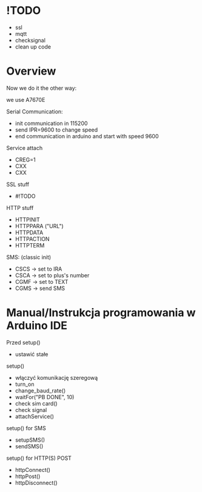 # !TODO
- ssl
- mqtt
- checksignal
- clean up code


# Overview
Now we do it the other way:

we use A7670E

Serial Communication:
- init communication in 115200
- send IPR=9600 to change speed
- end communication in arduino and start with speed 9600

Service attach
- CREG=1
- CXX
- CXX

SSL stuff
- #!TODO

HTTP stuff
- HTTPINIT
- HTTPPARA ("URL")
- HTTPDATA
- HTTPACTION
- HTTPTERM

SMS:
(classic init)
- CSCS -> set to IRA
- CSCA -> set to plus's number
- CGMF -> set to TEXT
- CGMS -> send SMS


# Manual/Instrukcja programowania w Arduino IDE
Przed setup()
- ustawić stałe

setup()
- włączyć komunikację szeregową
- turn_on
- change_baud_rate()
- waitFor("PB DONE", 10)
- check sim card()
- check signal 
- attachService()

setup() for SMS
- setupSMS()
- sendSMS()

setup() for HTTP(S) POST
- httpConnect()
- httpPost()
- httpDisconnect()
